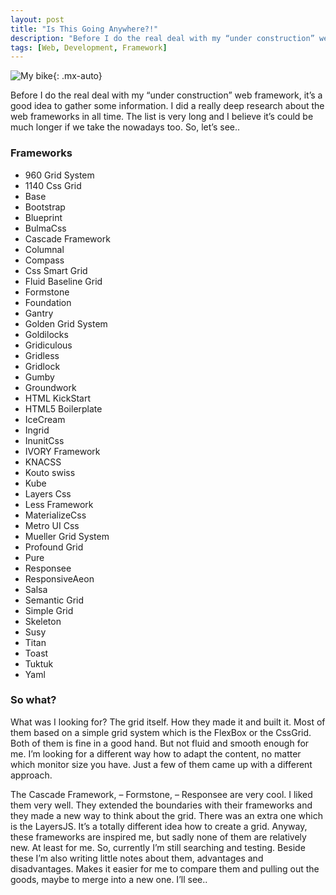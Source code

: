 ```yaml
---
layout: post
title: "Is This Going Anywhere?!"
description: "Before I do the real deal with my “under construction” web framework"
tags: [Web, Development, Framework]
---
```


![My bike](https://matesnotes.files.wordpress.com/2018/10/2014-09-06-1542.jpg?w=1024){: .mx-auto}

Before I do the real deal with my “under construction” web framework, it’s a good idea to gather some information. I did a really deep research about the web frameworks in all time. The list is very long and I believe it’s could be much longer if we take the nowadays too. So, let’s see..

### Frameworks

- 960 Grid System
- 1140 Css Grid
- Base
- Bootstrap
- Blueprint
- BulmaCss
- Cascade Framework
- Columnal
- Compass
- Css Smart Grid
- Fluid Baseline Grid
- Formstone
- Foundation
- Gantry
- Golden Grid System
- Goldilocks
- Gridiculous
- Gridless
- Gridlock
- Gumby
- Groundwork
- HTML KickStart
- HTML5 Boilerplate
- IceCream
- Ingrid
- InunitCss
- IVORY Framework
- KNACSS
- Kouto swiss
- Kube
- Layers Css
- Less Framework
- MaterializeCss
- Metro UI Css
- Mueller Grid System
- Profound Grid
- Pure
- Responsee
- ResponsiveAeon
- Salsa
- Semantic Grid
- Simple Grid
- Skeleton
- Susy
- Titan
- Toast
- Tuktuk
- Yaml

### So what?

What was I looking for? The grid itself. How they made it and built it. Most of them based on a simple grid system which is the FlexBox or the CssGrid. Both of them is fine in a good hand. But not fluid and smooth enough for me. I’m looking for a different way how to adapt the content, no matter which monitor size you have. Just a few of them came up with a different approach.

The Cascade Framework, – Formstone, – Responsee are very cool. I liked them very well. They extended the boundaries with their frameworks and they made a new way to think about the grid. There was an extra one which is the LayersJS. It’s a totally different idea how to create a grid. Anyway, these frameworks are inspired me, but sadly none of them are relatively new. At least for me. So, currently I’m still searching and testing. Beside these I’m also writing little notes about them, advantages and disadvantages. Makes it easier for me to compare them and pulling out the goods, maybe to merge into a new one. I’ll see..